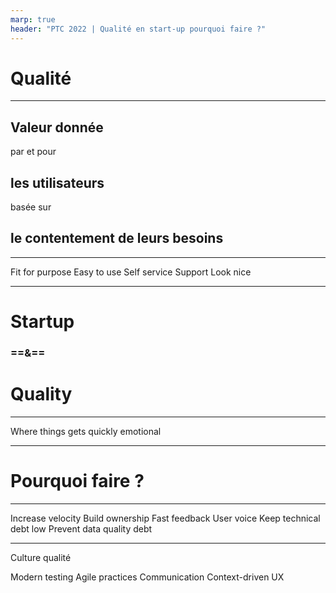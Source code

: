 ```yaml
---
marp: true
header: "PTC 2022 | Qualité en start-up pourquoi faire ?"
---
```

<!--
_footer: ""
footer: "3 | Qualité"
-->

# Qualité

---

## **Valeur** donnée
par et pour
## les **utilisateurs**
basée sur
## le **contentement** de leurs besoins

---

Fit for purpose
Easy to use
Self service
Support
Look nice

---
# Startup
### ==&==
# Quality

---

Where things gets quickly emotional

---

# Pourquoi faire **?**

<!--
_footer: ""
footer: "4 | Pourquoi faire ?"
-->

---

Increase velocity
Build ownership
Fast feedback
User voice
Keep technical debt low
Prevent data quality debt

---

Culture qualité

Modern testing
Agile practices
Communication
Context-driven
UX
